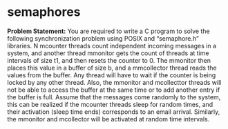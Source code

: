 # semaphores
**Problem Statement:**
You are required to write a C program to solve the following synchronization problem using
POSIX and “semaphore.h” libraries.
N mcounter threads count independent incoming messages in a system, and another thread
mmonitor gets the count of threads at time intervals of size t1, and then resets the counter to
0. The mmonitor then places this value in a buffer of size b, and a mmcollector thread reads
the values from the buffer.
Any thread will have to wait if the counter is being locked by any other thread. Also, the
mmonitor and mcollecttor threads will not be able to access the buffer at the same time or to
add another entry if the buffer is full.
Assume that the messages come randomly to the system, this can be realized if the mcounter
threads sleep for random times, and their activation (sleep time ends) corresponds to an email
arrival. Similarly, the mmonitor and mcollector will be activated at random time intervals.
